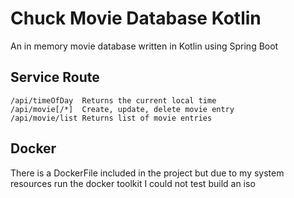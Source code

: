 # Chuck Movie Database Kotlin
An in memory movie database written in Kotlin using Spring Boot

## Service Route
```
/api/timeOfDay	Returns the current local time
/api/movie[/*]	Create, update, delete movie entry
/api/movie/list	Returns list of movie entries
```

## Docker
There is a DockerFile included in the project but due to my system resources run the docker toolkit I could not test build an iso
